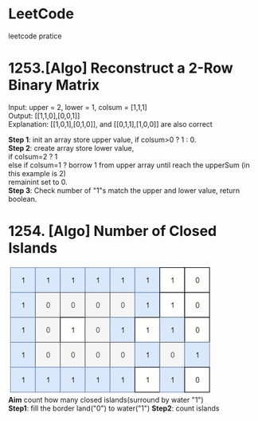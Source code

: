 # LeetCode
leetcode pratice 

# 1253.[Algo] Reconstruct a 2-Row Binary Matrix
Input: upper = 2, lower = 1, colsum = [1,1,1]<br/>
Output: [[1,1,0],[0,0,1]]<br/>
Explanation: [[1,0,1],[0,1,0]], and [[0,1,1],[1,0,0]] are also correct <br/>

**Step 1**: init an array store upper value, if colsum>0 ? 1 : 0.<br/>
**Step 2**: create array store lower value,<br/>
if colsum=2 ? 1<br/> 
else if colsum=1 ? borrow 1 from upper array until reach the upperSum (in this example is 2)<br/>
remainint set to 0.<br/>
**Step 3**: Check number of "1"s match the upper and lower value, return boolean.


# 1254. [Algo] Number of Closed Islands
![image](https://github.com/mxq7854687/LeetCode/blob/master/UNADJUSTEDNONRAW_thumb_47d.jpg)<br/>
**Aim** count how many closed islands(surround by water "1")<br/>
**Step1**: fill the border land("0") to water("1")
**Step2**: count islands
